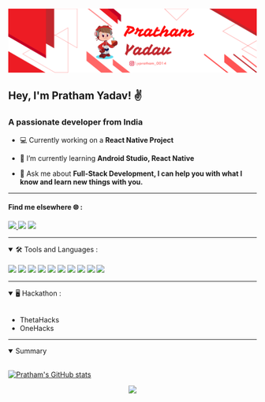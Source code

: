 [![ProfileBanner](https://github.com/ypratham/ypratham/blob/main/Images/GitHub%20Banner.png)](https://github.com/ypratham)


## Hey, I'm Pratham Yadav! ✌️ 

<h3>A passionate developer from India</h3>

- :computer: Currently working on a **React Native Project**

- 🌱 I’m currently learning **Android Studio, React Native**

- 💬 Ask me about **Full-Stack Development, I can help you with what I know and learn new things with you.**

----

<h4 align="left">Find me elsewhere 🌐 :</h4>
<p align="left">
<a href="https://www.hackerrank.com/pyadav5000" target="blank">

<img src="https://img.shields.io/badge/LinkedIn-social-blue?logo=linkedin&style=social" /> 
 
  
</a>
<a href="https://instagram.com/pratham_0014" target="blank"><img src="https://img.shields.io/badge/Instagram-social-blue?logo=instagram&style=social" /></a>

</a>
<a href="mailto:ypratham0014@gmail.com" target="blank"><img src="https://img.shields.io/badge/Gmail-mail-blue?logo=gmail&style=social" /></a>

</p>

---
<details open>
  <summary> 🛠️ Tools and Languages : </summary>
<br>
  <img src="https://img.shields.io/badge/code-Front--end-blue" /> 

  <img src="https://img.shields.io/badge/code-C/C++-blue" /> 

  <img src="https://img.shields.io/badge/code-Java-blue" /> 

  <img src="https://img.shields.io/badge/code-Python-blue" /> 

  <img src="https://img.shields.io/badge/code-Back--end-blue" /> 

  <img src="https://img.shields.io/badge/tools-Blender-blue" /> 

  <img src="https://img.shields.io/badge/tools-Illustrator-blue" /> 

  <img src="https://img.shields.io/badge/tools-Photoshop-blue" /> 

  <img src="https://img.shields.io/badge/tools-Primer Pro-blue" /> 

  <img src="https://img.shields.io/badge/editor-VS Code-blue" /> 



    
</details>

----

<details open>
  <summary>🖥️ Hackathon : </summary>
  <br>
  <ul>
    <li>ThetaHacks</li>
    <li>OneHacks</li>
  </ul>
 </details>

---
   <details open>
  <summary> Summary </summary>
  <br>
  
  [![Pratham's GitHub stats](https://github-readme-stats.vercel.app/api?username=ypratham&show_icons=true&theme=radical)](https://github.com/anuraghazra/github-readme-stats)

 </details>

<p align="center">
    <img src="https://img.shields.io/badge/THANKS%20FOR-VISITING%20❤%EF%B8%8F-informational?style=for-the-badge&logo=github"/>    
</p>



